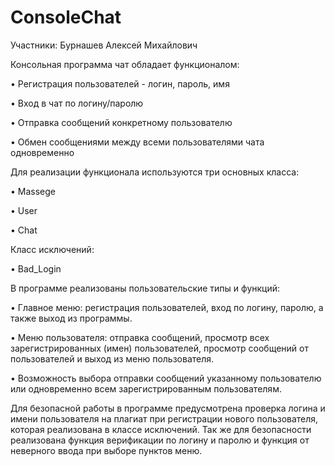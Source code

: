 # ConsoleChat
Участники:
Бурнашев Алексей Михайлович


Консольная программа чат обладает функционалом:

•	Регистрация пользователей - логин, пароль, имя

•	Вход в чат по логину/паролю

•	Отправка сообщений конкретному пользователю

•	Обмен сообщениями между всеми пользователями чата одновременно


Для реализации функционала используются три основных класса:


•	Massege

•	User

•	Chat

Класс исключений:

•	Bad_Login


В программе реализованы пользовательские типы и функций:

•	Главное меню: регистрация пользователей, вход по логину, паролю, а также выход из программы.

•	Меню пользователя: отправка сообщений, просмотр всех зарегистрированных (имен) пользователей, просмотр сообщений от пользователей и выход из меню пользователя.

•	Возможность выбора отправки сообщений указанному пользователю или одновременно всем зарегистрированным пользователям.


Для безопасной работы в программе предусмотрена проверка логина и имени пользователя на плагиат при регистрации нового пользователя, которая реализована в классе исключений. Так же для безопасности реализована функция верификации по логину и паролю и функция от неверного ввода при выборе пунктов меню.

